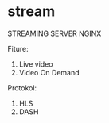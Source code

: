 # stream
STREAMING SERVER NGINX

Fiture:
1. Live video
2. Video On Demand

Protokol:
1. HLS
2. DASH
